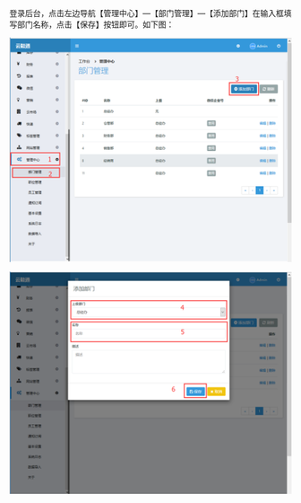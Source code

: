 登录后台，点击左边导航【管理中心】—【部门管理】—【添加部门】在输入框填写部门名称，点击【保存】按钮即可。如下图：

![](/assets/添加部门1.png)

![](/assets/添加部门2.png)

